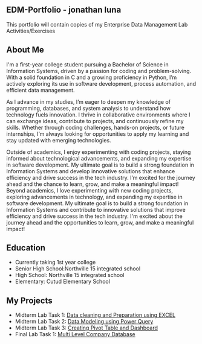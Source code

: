 ## EDM-Portfolio - jonathan luna
This portfolio will contain copies of my Enterprise Data Management Lab Activities/Exercises

## About Me
I'm a first-year college student pursuing a Bachelor of Science in Information Systems, driven by a passion for coding and problem-solving. With a solid foundation in C and a growing proficiency in Python, I’m actively exploring its use in software development, process automation, and efficient data management.  

As I advance in my studies, I’m eager to deepen my knowledge of programming, databases, and system analysis to understand how technology fuels innovation. I thrive in collaborative environments where I can exchange ideas, contribute to projects, and continuously refine my skills. Whether through coding challenges, hands-on projects, or future internships, I’m always looking for opportunities to apply my learning and stay updated with emerging technologies.  

Outside of academics, I enjoy experimenting with coding projects, staying informed about technological advancements, and expanding my expertise in software development. My ultimate goal is to build a strong foundation in Information Systems and develop innovative solutions that enhance efficiency and drive success in the tech industry. I’m excited for the journey ahead and the chance to learn, grow, and make a meaningful impact!
Beyond academics, I love experimenting with new coding projects, exploring advancements in technology, and expanding my expertise in software development. My ultimate goal is to build a strong foundation in Information Systems and contribute to innovative solutions that improve efficiency and drive success in the tech industry. I'm excited about the journey ahead and the opportunities to learn, grow, and make a meaningful impact!

## Education
- Currently taking 1st year college
- Senior High School:Northville 15 integrated school
- High School: Northville 15 integrated school 
- Elementary: Cutud Elementary School

## My Projects
- Midterm Lab Task 1: [Data cleaning and Preparation using EXCEL](midterm%20Lab%20Task%201)
- Midterm Lab Task 2: [Data Modeling using Power Query](Mid%20Term%20Lab%20Task%202)
- Midterm Lab Task 3: [Creating Pivot Table and Dashboard](Mid%20term%20Lab%20Task%203)
- Final Lab Task 1: [Multi Level Company Database](Final%20Lab%20Task%201/README.md)
